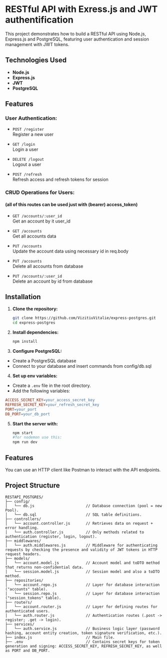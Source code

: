 # RESTful API with Exress.js and JWT authentification

This project demonstrates how to build a RESTful API using Node.js, Express.js and PostgreSQL, featuring user authentication and session management with JWT tokens.

## Technologies Used

- **Node.js**
- **Express.js**
- **JWT**
- **PostgreSQL**

## Features

### User Authentication:

- `POST /register`  
  Register a new user

- `GET /login`  
  Login a user

- `DELETE /logout`  
  Logout a user

- `POST /refresh`  
  Refresh access and refresh tokens for session

### CRUD Operations for Users:
#### (all of this routes can be used just with (bearer) access_token)

- `GET /accounts/:user_id`  
  Get an account by it user_id

- `GET /accounts`  
  Get all accounts data

- `PUT /accounts`  
  Update the account data using necessary id in req.body

- `PUT /accounts`  
  Delete all accounts from database

- `PUT /accounts/:user_id`  
  Delete an account by id from database

## Installation

1. **Clone the repository:**
   ```bash
   git clone https://github.com/VizitiuVitalie/express-postgres.git
   cd express-postgres

2. **Install dependencies:**
   ```bash
   npm install

3. **Configure PostgreSQL:**

- Create a PostgreSQL database
- Connect to your database and insert commands from config/db.sql

4. **Set up env variables:**

- Create a `.env` file in the root directory.
- Add the following variables:
```makefile
ACCESS_SECRET_KEY=your_access_secret_key
REFRESH_SECRET_KEY=your_refresh_secret_key
PORT=your_port
DB_PORT=your_db_port
```

5. **Start the server with:**
   ```bash
   npm start
   #for nodemon use this:
   npm run dev

## Features

You can use an HTTP client like Postman to interact with the API endpoints.

## Project Structure

```arduino
RESTAPI_POSTGRES/
├── config/
│   └── db.js                       // Database connection (pool = new Pool).
│   └── db.sql                      // SQL table definitions.
├── controllers/
│   └── account.controller.js       // Retrieves data on request + error handling.
│   └── auth.controller.js          // Only methods related to authentication (register, login, logout).
├── middlewares/
│   └── auth.middlewares.js         // Middleware for authenticating requests by checking the presence and validity of JWT tokens in HTTP request headers.
├── models/
│   └── account.model.js            // Account model and toDTO method that returns non-confidential data.
│   └── session.model.js            // Session model and also a toDTO method.
├── repositories/
│   └── account.repo.js             // Layer for database interaction ("accounts" table).
│   └── session.repo.js             // Layer for database interaction ("session_tokens" table).
├── routers/
│   └── account.router.js           // Layer for defining routes for authenticated users.
│   └── auth.router.js              // Authentication routes (.post -> register; .get -> login).
├── services/
│   └── auth.service.js             // Business logic layer (password hashing, account entity creation, token signature verification, etc.).
├── index.js                        // Main file.
├── .env                            // Contains secret keys for token generation and signing: ACCESS_SECRET_KEY, REFRESH_SECRET_KEY, as well as PORT and DB_PORT.




